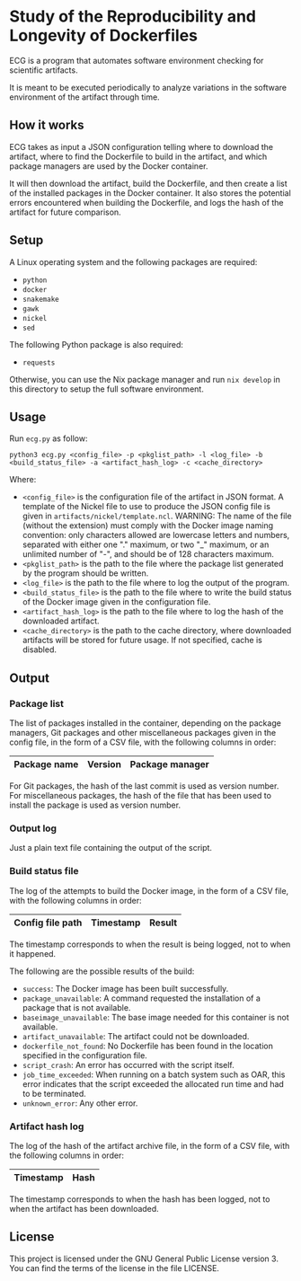 # Study of the Reproducibility and Longevity of Dockerfiles

ECG is a program that automates software environment checking for scientific artifacts.

It is meant to be executed periodically to analyze variations in the software environment of the artifact through time.

## How it works

ECG takes as input a JSON configuration telling where to download the artifact, where to find the Dockerfile to build in the artifact, and which package managers are used by the Docker container.

It will then download the artifact, build the Dockerfile, and then create a list of the installed packages in the Docker container. It also stores the potential errors encountered when building the Dockerfile, and logs the hash of the artifact for future comparison.

## Setup

A Linux operating system and the following packages are required:
- `python`
- `docker`
- `snakemake`
- `gawk`
- `nickel`
- `sed`

The following Python package is also required:
- `requests`

Otherwise, you can use the Nix package manager and run `nix develop` in this directory to setup the full software environment.

## Usage

Run `ecg.py` as follow:

```
python3 ecg.py <config_file> -p <pkglist_path> -l <log_file> -b <build_status_file> -a <artifact_hash_log> -c <cache_directory>
```

Where:
- `<config_file>` is the configuration file of the artifact in JSON format. A template of the Nickel file to use to produce the JSON config file is given in `artifacts/nickel/template.ncl`. WARNING: The name of the file (without the extension) must comply with the Docker image naming convention: only characters allowed are lowercase letters and numbers, separated with either one "." maximum, or two "_" maximum, or an unlimited number of "-", and should be of 128 characters maximum.
- `<pkglist_path>` is the path to the file where the package list generated by the program should be written.
- `<log_file>` is the path to the file where to log the output of the program.
- `<build_status_file>` is the path to the file where to write the build status of the Docker image given in the configuration file.
- `<artifact_hash_log>` is the path to the file where to log the hash of the downloaded artifact.
- `<cache_directory>` is the path to the cache directory, where downloaded artifacts will be stored for future usage. If not specified, cache is disabled.

## Output

### Package list

The list of packages installed in the container, depending on the package managers, Git packages and other miscellaneous packages given in the config file, in the form of a CSV file, with the following columns in order:

| Package name | Version | Package manager |
|--------------|---------|-----------------|

For Git packages, the hash of the last commit is used as version number. For miscellaneous packages, the hash of the file that has been used to install the package is used as version number.

### Output log

Just a plain text file containing the output of the script.

### Build status file

The log of the attempts to build the Docker image, in the form of a CSV file, with the following columns in order:

| Config file path | Timestamp | Result          |
|------------------|-----------|-----------------|

The timestamp corresponds to when the result is being logged, not to when it happened.

The following are the possible results of the build:
- `success`: The Docker image has been built successfully.
- `package_unavailable`: A command requested the installation of a package that is not available.
- `baseimage_unavailable`: The base image needed for this container is not available.
- `artifact_unavailable`: The artifact could not be downloaded.
- `dockerfile_not_found`: No Dockerfile has been found in the location specified in the configuration file.
- `script_crash`: An error has occurred with the script itself.
- `job_time_exceeded`: When running on a batch system such as OAR, this error indicates that the script exceeded the allocated run time and had to be terminated.
- `unknown_error`: Any other error.

### Artifact hash log

The log of the hash of the artifact archive file, in the form of a CSV file, with the following columns in order:

| Timestamp | Hash |
|-----------|------|

The timestamp corresponds to when the hash has been logged, not to when the artifact has been downloaded.

## License

This project is licensed under the GNU General Public License version 3. You can find the terms of the license in the file LICENSE.